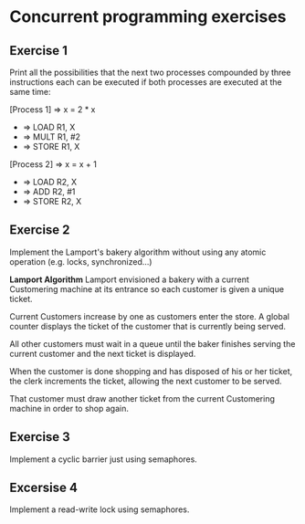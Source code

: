 # Concurrent programming exercises 

## Exercise 1

Print all the possibilities that the next two processes compounded by three instructions each can be executed if both processes are executed at the same time:

[Process 1] => x = 2 * x
 * => LOAD R1, X
 * => MULT R1, #2
 * => STORE R1, X

[Process 2] => x = x + 1
 * => LOAD R2, X
 * => ADD R2, #1
 * => STORE R2, X


## Exercise 2

Implement the Lamport's bakery algorithm without using any atomic operation (e.g. locks, synchronized...)
 
**Lamport Algorithm** 
Lamport envisioned a bakery with a current Customering machine at its entrance so each customer is given a unique ticket.

Current Customers increase by one as customers enter the store. A global counter displays the ticket of the customer that is currently being served.

All other customers must wait in a queue until the baker finishes serving the current customer and the next ticket is displayed.

When the customer is done shopping and has disposed of his or her ticket, the clerk increments the ticket, allowing the next customer to be served.
 
That customer must draw another ticket from the current Customering machine in order to shop again.
 

## Exercise 3
Implement a cyclic barrier just using semaphores.


## Excersise 4 
Implement a read-write lock using semaphores.
